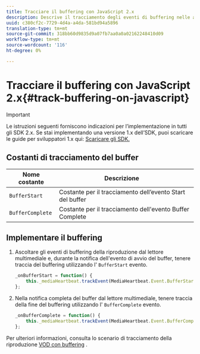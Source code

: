 ```yaml
---
title: Tracciare il buffering con JavaScript 2.x
description: Descrive il tracciamento degli eventi di buffering nelle app browser (JS).
uuid: c380cf2c-7729-4d4a-a4da-581bd94a5896
translation-type: tm+mt
source-git-commit: 318bb60d9835d9a07fb7aa0a0a02162248410d09
workflow-type: tm+mt
source-wordcount: '116'
ht-degree: 0%

---
```



# Tracciare il buffering con JavaScript 2.x{#track-buffering-on-javascript}

>[!IMPORTANT]
>
>Le istruzioni seguenti forniscono indicazioni per l’implementazione in tutti gli SDK 2.x. Se stai implementando una versione 1.x dell’SDK, puoi scaricare le guide per sviluppatori 1.x qui: [Scaricare gli SDK.](/help/sdk-implement/download-sdks.md)

## Costanti di tracciamento del buffer

| Nome costante | Descrizione     |
|---|---|
| `BufferStart` | Costante per il tracciamento dell’evento Start del buffer |
| `BufferComplete` | Costante per il tracciamento dell&#39;evento Buffer Complete |

## Implementare il buffering

1. Ascoltare gli eventi di buffering della riproduzione dal lettore multimediale e, durante la notifica dell&#39;evento di avvio del buffer, tenere traccia del buffering utilizzando l&#39; `BufferStart` evento.

   ```js
   _onBufferStart = function() {
       this._mediaHeartbeat.trackEvent(MediaHeartbeat.Event.BufferStart);
   };
   ```

1. Nella notifica completa del buffer dal lettore multimediale, tenere traccia della fine del buffering utilizzando l&#39; `BufferComplete` evento.

   ```js
   _onBufferComplete = function() {
       this._mediaHeartbeat.trackEvent(MediaHeartbeat.Event.BufferComplete);
   };
   ```

Per ulteriori informazioni, consulta lo scenario di tracciamento della riproduzione [VOD con buffering](/help/sdk-implement/tracking-scenarios/vod-buffering.md) .
